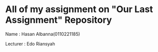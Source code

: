 # All of my assignment on "Our Last Assignment" Repository

Name : Hasan Albanna(0110221185)

Lecturer : Edo Riansyah
